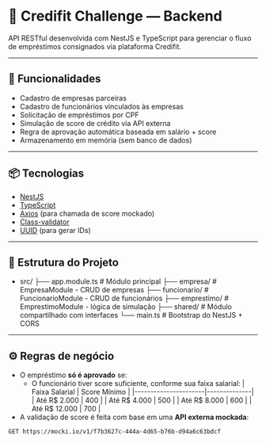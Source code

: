 # 🧠 Credifit Challenge — Backend

API RESTful desenvolvida com NestJS e TypeScript para gerenciar o fluxo de empréstimos consignados via plataforma Credifit.

---

## 🚀 Funcionalidades

- Cadastro de empresas parceiras
- Cadastro de funcionários vinculados às empresas
- Solicitação de empréstimos por CPF
- Simulação de score de crédito via API externa
- Regra de aprovação automática baseada em salário + score
- Armazenamento em memória (sem banco de dados)

---

## 📦 Tecnologias

- [NestJS](https://nestjs.com/)
- [TypeScript](https://www.typescriptlang.org/)
- [Axios](https://axios-http.com/) (para chamada de score mockado)
- [Class-validator](https://github.com/typestack/class-validator)
- [UUID](https://www.npmjs.com/package/uuid) (para gerar IDs)

---

## 📁 Estrutura do Projeto
- src/
├── app.module.ts # Módulo principal
├── empresa/ # EmpresaModule - CRUD de empresas
├── funcionario/ # FuncionarioModule - CRUD de funcionários
├── emprestimo/ # EmprestimoModule - lógica de simulação
├── shared/ # Módulo compartilhado com interfaces
└── main.ts # Bootstrap do NestJS + CORS
---

## ⚙️ Regras de negócio

- O empréstimo **só é aprovado** se:
  - O funcionário tiver score suficiente, conforme sua faixa salarial:
    | Faixa Salarial       | Score Mínimo |
    |----------------------|--------------|
    | Até R$ 2.000         | 400          |
    | Até R$ 4.000         | 500          |
    | Até R$ 8.000         | 600          |
    | Até R$ 12.000        | 700          |
- A validação de score é feita com base em uma **API externa mockada**:

```url
GET https://mocki.io/v1/f7b3627c-444a-4d65-b76b-d94a6c63bdcf
